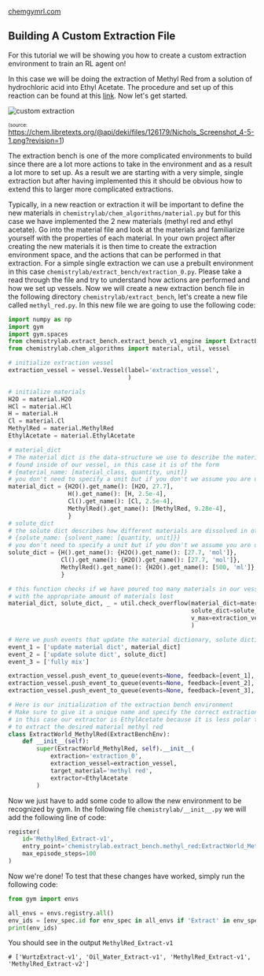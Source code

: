 [chemgymrl.com](https://chemgymrl.com/)

## Building A Custom Extraction File

For this tutorial we will be showing you how to create a custom extraction environment to train an RL agent on!

In this case we will be doing the extraction of Methyl Red from a solution of hydrochloric acid into Ethyl Acetate.
The procedure and set up of this reaction can be found at this
[link](https://chem.libretexts.org/Bookshelves/Organic_Chemistry/Book%3A_Organic_Chemistry_Lab_Techniques_(Nichols)/04%3A_Extraction/4.06%3A_Step-by-Step_Procedures_For_Extractions).
Now let's get started.

![custom extraction](../tutorial_figures/custom-extraction/custom-extraction.png)

<a style="font-size: 10px">(source: https://chem.libretexts.org/@api/deki/files/126179/Nichols_Screenshot_4-5-1.png?revision=1)</a>

The extraction bench is one of the more complicated environments to build since there are a lot more actions to take in
the environment and as a result a lot more to set up. As a result we are starting with a very simple, single extraction
but after having implemented this it should be obvious how to extend this to larger more complicated extractions.


Typically, in a new reaction or extraction it will be important to define the new materials in 
`chemistrylab/chem_algorithms/material.py` but for this case we have implemented the 2 new materials
(methyl red and ethyl acetate). Go into the material file and look at the materials and familiarize yourself with the
properties of each material. In your own project after creating the new materials it is then time to create the
extraction environment space, and the actions that can be performed in that extraction. For a simple single extraction
we can use a prebuilt environment in this case `chemistrylab/extract_bench/extraction_0.py`. Please take a read through
the file and try to understand how actions are performed and how we set up vessels. Now we will create a new extraction
bench file in the following directory `chemistrylab/extract_bench`, let's create a new file called `methyl_red.py`.
In this new file we are going to use the following code:

```python
import numpy as np
import gym
import gym.spaces
from chemistrylab.extract_bench.extract_bench_v1_engine import ExtractBenchEnv
from chemistrylab.chem_algorithms import material, util, vessel

# initialize extraction vessel
extraction_vessel = vessel.Vessel(label='extraction_vessel',
                                  )

# initialize materials
H2O = material.H2O
HCl = material.HCl
H = material.H
Cl = material.Cl
MethylRed = material.MethylRed
EthylAcetate = material.EthylAcetate

# material_dict
# The material dict is the data-structure we use to describe the materials that will be in our vessel
# found inside of our vessel, in this case it is of the form
# {material_name: [material_class, quantity, unit]}
# you don't need to specify a unit but if you don't we assume you are using mols
material_dict = {H2O().get_name(): [H2O, 27.7],
                 H().get_name(): [H, 2.5e-4],
                 Cl().get_name(): [Cl, 2.5e-4],
                 MethylRed().get_name(): [MethylRed, 9.28e-4],
                 }
# solute_dict
# the solute dict describes how different materials are dissolved in others
# {solute_name: {solvent_name: [quantity, unit]}}
# you don't need to specify a unit but if you don't we assume you are using mols
solute_dict = {H().get_name(): {H2O().get_name(): [27.7, 'mol']},
               Cl().get_name(): {H2O().get_name(): [27.7, 'mol']},
               MethylRed().get_name(): {H2O().get_name(): [500, 'ml']},
               }

# this function checks if we have poured too many materials in our vessel and if we have it returns a vessel
# with the appropriate amount of materials lost
material_dict, solute_dict, _ = util.check_overflow(material_dict=material_dict,
                                                    solute_dict=solute_dict,
                                                    v_max=extraction_vessel.get_max_volume(),
                                                    )

# Here we push events that update the material dictionary, solute dictionary and then mix all of the materials together
event_1 = ['update material dict', material_dict]
event_2 = ['update solute dict', solute_dict]
event_3 = ['fully mix']

extraction_vessel.push_event_to_queue(events=None, feedback=[event_1], dt=0)
extraction_vessel.push_event_to_queue(events=None, feedback=[event_2], dt=0)
extraction_vessel.push_event_to_queue(events=None, feedback=[event_3], dt=0)

# Here is our initialization of the extraction bench environment
# Make sure to give it a unique name and specify the correct extraction bench that we have defined above
# in this case our extractor is EthylAcetate because it is less polar than water, this in turn allows us
# to extract the desired material methyl red
class ExtractWorld_MethylRed(ExtractBenchEnv):
    def __init__(self):
        super(ExtractWorld_MethylRed, self).__init__(
            extraction='extraction_0',
            extraction_vessel=extraction_vessel,
            target_material='methyl red',
            extractor=EthylAcetate
        )

```

Now we just have to add some code to allow the new environment to be recognized by gym. In the following file
`chemistrylab/__init__.py` we will add the following line of code:

```python
register(
    id='MethylRed_Extract-v1',
    entry_point='chemistrylab.extract_bench.methyl_red:ExtractWorld_MethylRed',
    max_episode_steps=100
)
```

Now we're done! To test that these changes have worked, simply run the following code:

```python
from gym import envs

all_envs = envs.registry.all()
env_ids = [env_spec.id for env_spec in all_envs if 'Extract' in env_spec.id]
print(env_ids)
```
You should see in the output `MethylRed_Extract-v1`
```
# ['WurtzExtract-v1', 'Oil_Water_Extract-v1', 'MethylRed_Extract-v1', 'MethylRed_Extract-v2']
```
